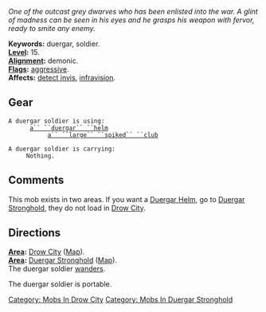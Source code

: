 *One of the outcast grey dwarves who has been enlisted into the war. A
glint of madness can be seen in his eyes and he grasps his weapon with
fervor, ready to smite any enemy.*

**Keywords:** duergar, soldier.  
**[Level](Level.md "wikilink"):** 15.  
**[Alignment](Alignment.md "wikilink"):** demonic.  
**[Flags](:Category:_Mob_Types.md "wikilink"):**
[aggressive](Aggressive_Mobs.md "wikilink").  
**Affects:** [detect invis](Detect_Invis.md "wikilink"),
[infravision](Infravision.md "wikilink").  

## Gear

`A duergar soldier is using:`  
<worn on head>`      `[`a`` ``duergar`` ``helm`](Duergar_Helm.md "wikilink")  
<wielded>`           `[`a`` ``large`` ``spiked`` ``club`](Large_Spiked_Club.md "wikilink")

`A duergar soldier is carrying:`  
`     Nothing.`

## Comments

This mob exists in two areas. If you want a [Duergar
Helm](Duergar_Helm "wikilink"), go to [Duergar
Stronghold](:Category:Duergar_Stronghold.md "wikilink"), they do not
load in [Drow City](:Category:Drow_City.md "wikilink").

## Directions

**[Area](:Category:_Areas.md "wikilink"):** [Drow
City](:Category:_Drow_City.md "wikilink")
([Map](Drow_City_Map.md "wikilink")).  
**[Area](:Category:_Areas.md "wikilink"):** [Duergar
Stronghold](:Category:Duergar_Stronghold.md "wikilink")
([Map](Duergar_Stronghold_Map.md "wikilink")).  
The duergar soldier [wanders](Wandering_Mobs.md "wikilink").

The duergar soldier is portable.

[Category: Mobs In Drow City](Category:_Mobs_In_Drow_City "wikilink")
[Category: Mobs In Duergar
Stronghold](Category:_Mobs_In_Duergar_Stronghold "wikilink")
